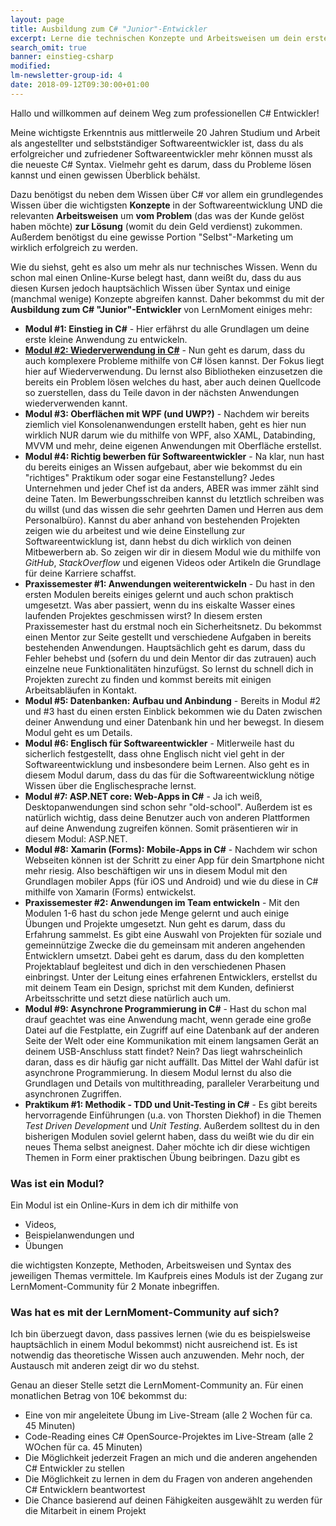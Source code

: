 ```yaml
---
layout: page
title: Ausbildung zum C# "Junior"-Entwickler
excerpt: Lerne die technischen Konzepte und Arbeitsweisen um dein erstes Geld mit der Entwicklung von Web-, Mobile- und Desktopanwendungen in C# zu verdienen.
search_omit: true
banner: einstieg-csharp
modified:
lm-newsletter-group-id: 4
date: 2018-09-12T09:30:00+01:00
---
```


Hallo und willkommen auf deinem Weg zum professionellen C# Entwickler!

Meine wichtigste Erkenntnis aus mittlerweile 20 Jahren Studium und Arbeit als angestellter und selbstständiger Softwareentwickler ist, dass du als erfolgreicher und zufriedener Softwareentwickler mehr können musst als die neueste C# Syntax. Vielmehr geht es darum, dass du Probleme lösen kannst und einen gewissen Überblick behälst.

Dazu benötigst du neben dem Wissen über C# vor allem ein grundlegendes Wissen über die wichtigsten **Konzepte** in der Softwareentwicklung UND die relevanten **Arbeitsweisen** um **vom Problem** (das was der Kunde gelöst haben möchte) **zur Lösung** (womit du dein Geld verdienst) zukommen. Außerdem benötigst du eine gewisse Portion "Selbst"-Marketing um wirklich erfolgreich zu werden.

Wie du siehst, geht es also um mehr als nur technisches Wissen. Wenn du schon mal einen Online-Kurse belegt hast, dann weißt du, dass du aus diesen Kursen jedoch hauptsächlich Wissen über Syntax und einige (manchmal wenige) Konzepte abgreifen kannst. Daher bekommst du mit der **Ausbildung zum C# "Junior"-Entwickler** von LernMoment einiges mehr:

 - **Modul #1: Einstieg in C#** - Hier erfährst du alle Grundlagen um deine erste kleine Anwendung zu entwickeln.
 - [**Modul #2: Wiederverwendung in C#**](/kurse/modul-2-wiederverwendung/) - Nun geht es darum, dass du auch komplexere Probleme mithilfe von C# lösen kannst. Der Fokus liegt hier auf Wiederverwendung. Du lernst also Bibliotheken einzusetzen die bereits ein Problem lösen welches du hast, aber auch deinen Quellcode so zuerstellen, dass du Teile davon in der nächsten Anwendungen wiederverwenden kannt.
 - **Modul #3: Oberflächen mit WPF (und UWP?)** - Nachdem wir bereits ziemlich viel Konsolenanwendungen erstellt haben, geht es hier nun wirklich NUR darum wie du mithilfe von WPF, also XAML, Databinding, MVVM und mehr, deine eigenen Anwendungen mit Oberfläche erstellst.
 - **Modul #4: Richtig bewerben für Softwareentwickler** - Na klar, nun hast du bereits einiges an Wissen aufgebaut, aber wie bekommst du ein "richtiges" Praktikum oder sogar eine Festanstellung? Jedes Unternehmen und jeder Chef ist da anders, ABER was immer zählt sind deine Taten. Im Bewerbungsschreiben kannst du letztlich schreiben was du willst (und das wissen die sehr geehrten Damen und Herren aus dem Personalbüro). Kannst du aber anhand von bestehenden Projekten zeigen wie du arbeitest und wie deine Einstellung zur Softwareentwicklung ist, dann hebst du dich wirklich von deinen Mitbewerbern ab. So zeigen wir dir in diesem Modul wie du mithilfe von *GitHub*, *StackOverflow* und eigenen Videos oder Artikeln die Grundlage für deine Karriere schaffst.
 - **Praxissemester #1: Anwendungen weiterentwickeln** - Du hast in den ersten Modulen bereits einiges gelernt und auch schon praktisch umgesetzt. Was aber passiert, wenn du ins eiskalte Wasser eines laufenden Projektes geschmissen wirst? In diesem ersten Praxissemester hast du erstmal noch ein Sicherheitsnetz. Du bekommst einen Mentor zur Seite gestellt und verschiedene Aufgaben in bereits bestehenden Anwendungen. Hauptsächlich geht es darum, dass du Fehler behebst und (sofern du und dein Mentor dir das zutrauen) auch einzelne neue Funktionalitäten hinzufügst. So lernst du schnell dich in Projekten zurecht zu finden und kommst bereits mit einigen Arbeitsabläufen in Kontakt.
 - **Modul #5: Datenbanken: Aufbau und Anbindung** - Bereits in Modul #2 und #3 hast du einen ersten Einblick bekommen wie du Daten zwischen deiner Anwendung und einer Datenbank hin und her bewegst. In diesem Modul geht es um Details.
 - **Modul #6: Englisch für Softwareentwickler** - Mitlerweile hast du sicherlich festgestellt, dass ohne Englisch nicht viel geht in der Softwareentwicklung und insbesondere beim Lernen. Also geht es in diesem Modul darum, dass du das für die Softwareentwicklung nötige Wissen über die Englischesprache lernst.
 - **Modul #7: ASP.NET core: Web-Apps in C#** - Ja ich weiß, Desktopanwendungen sind schon sehr "old-school". Außerdem ist es natürlich wichtig, dass deine Benutzer auch von anderen Plattformen auf deine Anwendung zugreifen können. Somit präsentieren wir in diesem Modul: ASP.NET.
 - **Modul #8: Xamarin (Forms): Mobile-Apps in C#** -  Nachdem wir schon Webseiten können ist der Schritt zu einer App für dein Smartphone nicht mehr riesig. Also beschäftigen wir uns in diesem Modul mit den Grundlagen mobiler Apps (für iOS und Android) und wie du diese in C# mithilfe von Xamarin (Forms) entwickelst.
 - **Praxissemester #2: Anwendungen im Team entwickeln** - Mit den Modulen 1-6 hast du schon jede Menge gelernt und auch einige Übungen und Projekte umgesetzt. Nun geht es darum, dass du Erfahrung sammelst. Es gibt eine Auswahl von Projekten für soziale und gemeinnützige Zwecke die du gemeinsam mit anderen angehenden Entwicklern umsetzt. Dabei geht es darum, dass du den kompletten Projektablauf begleitest und dich in den verschiedenen Phasen einbringst. Unter der Leitung eines erfahrenen Entwicklers, erstellst du mit deinem Team ein Design, sprichst mit dem Kunden, definierst Arbeitsschritte und setzt diese natürlich auch um.
 - **Modul #9: Asynchrone Programmierung in C#** - Hast du schon mal drauf geachtet was eine Anwendung macht, wenn gerade eine große Datei auf die Festplatte, ein Zugriff auf eine Datenbank auf der anderen Seite der Welt oder eine Kommunikation mit einem langsamen Gerät an deinem USB-Anschluss statt findet? Nein? Das liegt wahrscheinlich daran, dass es dir häufig gar nicht auffällt. Das Mittel der Wahl dafür ist asynchrone Programmierung. In diesem Modul lernst du also die Grundlagen und Details von multithreading, paralleler Verarbeitung und asynchronen Zugriffen.
 - **Praktikum #1: Methodik - TDD und Unit-Testing in C#** - Es gibt bereits hervorragende Einführungen (u.a. von Thorsten Diekhof) in die Themen *Test Driven Development* und *Unit Testing*. Außerdem solltest du in den bisherigen Modulen soviel gelernt haben, dass du weißt wie du dir ein neues Thema selbst aneignest. Daher möchte ich dir diese wichtigen Themen in Form einer praktischen Übung beibringen. Dazu gibt es 

### Was ist ein Modul?

Ein Modul ist ein Online-Kurs in dem ich dir mithilfe von
 - Videos,
 - Beispielanwendungen und
 - Übungen

die wichtigsten Konzepte, Methoden, Arbeitsweisen und Syntax des jeweiligen Themas vermittele. Im Kaufpreis eines Moduls ist der Zugang zur LernMoment-Community für 2 Monate inbegriffen.

### Was hat es mit der LernMoment-Community auf sich?

Ich bin überzuegt davon, dass passives lernen (wie du es beispielsweise hauptsächlich in einem Modul bekommst) nicht ausreichend ist. Es ist notwendig das theoretische Wissen auch anzuwenden. Mehr noch, der Austausch mit anderen zeigt dir wo du stehst.

Genau an dieser Stelle setzt die LernMoment-Community an. Für einen monatlichen Betrag von 10€ bekommst du:
 - Eine von mir angeleitete Übung im Live-Stream (alle 2 Wochen für ca. 45 Minuten)
 - Code-Reading eines C# OpenSource-Projektes im Live-Stream (alle 2 WOchen für ca. 45 Minuten)
 - Die Möglichkeit jederzeit Fragen an mich und die anderen angehenden C# Entwickler zu stellen
 - Die Möglichkeit zu lernen in dem du Fragen von anderen angehenden C# Entwicklern beantwortest
 - Die Chance basierend auf deinen Fähigkeiten ausgewählt zu werden für die Mitarbeit in einem Projekt
